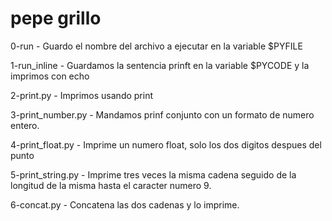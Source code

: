# pepe grillo

0-run - Guardo el nombre del archivo a ejecutar en la variable $PYFILE

1-run_inline - Guardamos la sentencia prinft en la variable $PYCODE y la imprimos con echo

2-print.py - Imprimos usando print

3-print_number.py - Mandamos prinf conjunto con un formato de numero entero.

4-print_float.py - Imprime un numero float, solo los dos digitos despues del punto

5-print_string.py - Imprime tres veces la misma cadena seguido de la longitud de la misma hasta el caracter numero 9. 

6-concat.py - Concatena las dos cadenas y lo imprime.